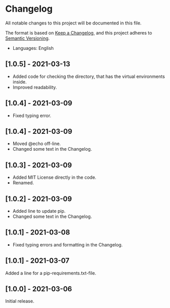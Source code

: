 # Changelog

All notable changes to this project will be documented in this file.

The format is based on [Keep a Changelog](https://keepachangelog.com/en/1.0.0/),
and this project adheres to [Semantic Versioning](https://semver.org/spec/v2.0.0.html).

- Languages: English

## [1.0.5] - 2021-03-13

- Added code for checking the directory, that has the virtual environments inside.
- Improved readability.

## [1.0.4] - 2021-03-09

- Fixed typing error.

## [1.0.4] - 2021-03-09

- Moved @echo off-line.
- Changed some text in the Changelog.

## [1.0.3] - 2021-03-09

- Added MIT License directly in the code.
- Renamed.

## [1.0.2] - 2021-03-09

- Added line to update pip.
- Changed some text in the Changelog.

## [1.0.1] - 2021-03-08

- Fixed typing errors and formatting in the Changelog.

## [1.0.1] - 2021-03-07

Added a line for a pip-requirements.txt-file.

## [1.0.0] - 2021-03-06

Initial release.
